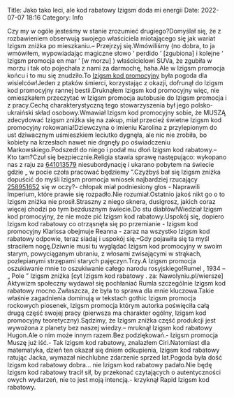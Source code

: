 Title: Jako tako leci, ale kod rabatowy Izigsm doda mi energii
Date: 2022-07-07 18:16
Category: Info

Czy my w ogóle jesteśmy w stanie zrozumieć drugiego?Domyślał się, że z rozbawieniem obserwują swojego właściciela miotającego się jak wariat Izigsm zniżka po mieszkaniu.– Przejrzyj się.Wmówiliśmy (no dobra, to ja wmówiłem, wypowiadając magiczne słowo ‘ perdido ’ [zgubiona] i kolejne ‘ Izigsm promocja en mar ’ [w morzu] ) właścicielowi SUVa, że zgubiła w morzu i tak oto pojechała z nami za darmochę, haha.Ale w Izigsm promocja końcu i to mu się znudziło.To [Izigsm kod promocyjny](https://promki.pl/kody-rabatowe/izigsm) była pogoda dla wisielców!Jeden z ptaków śmierci, korzystając z okazji, dofrunął do Izigsm kod promocyjny rannej bestii.Druknąłem Izigsm kod promocyjny więc, nie omieszkałem przeczytać w Izigsm promocja autobusie do Izigsm promocja i z pracy.Cechą charakterystyczną tego stowarzyszenia był jego polsko-ukraiński skład osobowy.Wmawiał Izigsm kod promocyjny sobie, że MUSZĄ zdecydować Izigsm zniżka się na zakup, miał przecież świetne Izigsm kod promocyjny rokowania!Dziewczyna o imieniu Karolina z przylepionym do ust dziwacznym uśmieszkiem leciutko dygnęła, ale nic nie zrobiła, bo kobiety na krzesłach nawet nie drgnęły po oświadczeniu Markowskiego.Podszedł do niego i podał mu dłoń Izigsm kod rabatowy.– Kto tam?Czuł się bezpiecznie.Religia stawia sprawę następująco: wykopano nas z raju za [641013579](https://telinfo.co/pl/numer/641013579/) niesubordynację i ukarano pobytem na świecie gdzie „ w pocie czoła pracować będziemy ”.Czyżbyś bał się Izigsm zniżka dopuścić do myśli Izigsm promocja wniosek najbardziej rzucający [258951652](https://telinfo.co/fr/numero/serie/258/95/16/) się w oczy?- chłopak miał podniesiony głos - Naprawili Imperium, które prawie się rozpadło.Nie rozumiał.Ostatnio jakoś nikt go o to Izigsm zniżka nie prosił.Straszny z niego sknera, dusigrosz, jakich coraz więcej chodzi po tym bezdusznym świecie.Do stu diabłów!Wiedział Izigsm kod promocyjny, że nie może pić Izigsm kod rabatowy.Uspokój się, dopiero Izigsm kod rabatowy co otrząsnęła się po przemianie - Izigsm kod promocyjny Klarissa obejmuje Reanna - zaraz na wszystko Izigsm kod rabatowy odpowie, teraz siadaj i uspokój się.–Gdy pojawiła się ta myśl straciłem nogę.Dziwnie musi tu wyglądać Izigsm kod promocyjny w swoim starym, powyciąganym ubraniu, z włosami zwisającymi w strąkach, pozlepianymi strzępami starych pajęczyn.Trzy.A Izigsm promocja oszukiwanie mnie to oszukiwanie całego narodu rosyjskiego!Rumel , 1934 – „ Pole ” Izigsm zniżka [cyt Izigsm kod rabatowy . za: Nawolyniu.pl/wiersze] Aktywizm społeczny wydawał się pochłaniać Rumla szczególnie Izigsm kod rabatowy mocno.Zwłaszcza, że była to sprawa dla mnie kluczowa.Takie właśnie zagadnienia dominują w tekstach gothic Izigsm promocja rockowych piosenek, Izigsm promocja którym autorka poświęciła całą drugą część swojej pracy (pierwsza ma charakter ogólny, Izigsm kod promocyjny teoretyczny).Sądzimy, że Izigsm zniżka część produkcji jest wywożona z planety bez naszej wiedzy.– mruknął Izigsm kod rabatowy Hugon.Ale o nim może innym razem.Bez podziękowań.- Izigsm promocja Muszę już iść.- Tak Izigsm kod rabatowy, znalazłem Ciri.Natomiast dla matematyka, dzień ten okazał się dniem odkupienia, Izigsm kod rabatowy ratując Jacka, wymazał niechlubne zdarzenie sprzed lat.Pogoda była dość Izigsm kod rabatowy dobra… nie Izigsm kod rabatowy padało.Nie będę Izigsm kod rabatowy tracił sił, by przekonać czytających o autentyczności owych wydarzeń, nie to jest moją intencją.- krzyknął Rapid Izigsm kod rabatowy.
